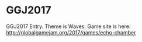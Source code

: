 # GGJ2017
GGJ2017 Entry. Theme is Waves.
Game site is here: 
http://globalgamejam.org/2017/games/echo-chamber
